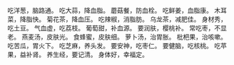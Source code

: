 吃洋葱，脑路通。
吃大蒜，降血脂。
蘑菇餐，防血栓。
吃鲜姜，血脂康。
木耳菜，降脂快。
菊花茶，降血压。
吃辣椒，消脂肪。
乌龙茶，减肥佳。
身材秀，吃土豆。
气血虚，吃荔枝。
葡萄甜，补血源。
要润肤，樱桃补。
常吃枣，不显老。
燕麦汤，皮肤光。
食蜂蜜，皮肤细。
萝卜汤，治胃胀。
枇杷果，治咳嗽。
吃苦瓜，胃火下。
吃芝麻，养头发。
要安神，吃枣仁。
要健脑，吃核桃。
吃苹果，益补肾。
养生经，要记清。
身体好，幸福定。